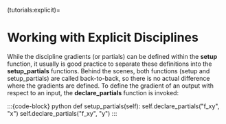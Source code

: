 (tutorials:explicit)=
# Working with Explicit Disciplines

While the discipline gradients (or partials) can be defined within the **setup**
function, it usually is good practice to separate these definitions into the
**setup_partials** functions. Behind the scenes, both functions (setup and
setup_partials) are called back-to-back, so there is no actual difference where
the gradients are defined. To define the gradient of an output with respect to
an input, the **declare_partials** function is invoked:

:::{code-block} python
    def setup_partials(self):
        self.declare_partials("f_xy", "x")
        self.declare_partials("f_xy", "y")
:::
